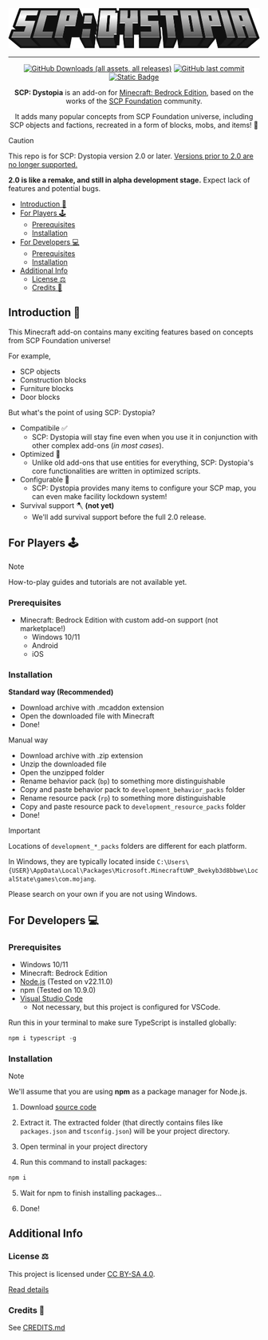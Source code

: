 <div align="center">

<img src="./media/logo.webp" alt="Logo" title="SCP: Dystopia" height="80" />

<hr/>

[![GitHub Downloads (all assets, all releases)](https://img.shields.io/github/downloads/lc-studios-mc/scp-dystopia/total?style=for-the-badge)](https://github.com/lc-studios-mc/scp-dystopia/releases)
[![GitHub last commit](https://img.shields.io/github/last-commit/lc-studios-mc/scp-dystopia?style=for-the-badge)](https://github.com/lc-studios-mc/scp-dystopia/commits/)
[![Static Badge](https://img.shields.io/badge/Discord-%235865F2?style=for-the-badge&logo=discord&logoColor=%23ffffff)](https://discord.gg/K2mxsJ2trE)

**SCP: Dystopia** is an add-on for [Minecraft: Bedrock Edition](https://www.minecraft.net/), based on the works of the [SCP Foundation](https://scp-wiki.wikidot.com/) community.

It adds many popular concepts from SCP Foundation universe, including SCP objects and factions, recreated in a form of blocks, mobs, and items! 🧊

</div>

> [!CAUTION]
> This repo is for SCP: Dystopia version 2.0 or later.
> <ins>Versions prior to 2.0 are no longer supported.</ins>
> 
> **2.0 is like a remake, and still in alpha development stage.**
> Expect lack of features and potential bugs.

- [Introduction 🌟](#introduction-)
- [For Players 🕹️](#for-players-️)
  - [Prerequisites](#prerequisites)
  - [Installation](#installation)
- [For Developers 💻](#for-developers-)
  - [Prerequisites](#prerequisites-1)
  - [Installation](#installation-1)
- [Additional Info](#additional-info)
  - [License ⚖️](#license-️)
  - [Credits 📝](#credits-)

## Introduction 🌟

This Minecraft add-on contains many exciting features based on concepts from SCP Foundation universe!

For example,

- SCP objects
- Construction blocks
- Furniture blocks
- Door blocks

But what's the point of using SCP: Dystopia?

- Compatibile ✅
  - SCP: Dystopia will stay fine even when you use it in conjunction with other complex add-ons (*in most cases*).
- Optimized 🚀
  - Unlike old add-ons that use entities for everything, SCP: Dystopia's core functionalities are written in optimized scripts.
- Configurable 🔧
  - SCP: Dystopia provides many items to configure your SCP map, you can even make facility lockdown system!
- Survival support 🪓 **(not yet)**
  - We'll add survival support before the full 2.0 release.

## For Players 🕹️

> [!NOTE]
> How-to-play guides and tutorials are not available yet.

### Prerequisites

- Minecraft: Bedrock Edition with custom add-on support (not marketplace!)
  - Windows 10/11
  - Android
  - iOS

### Installation

**Standard way (Recommended)**

- Download archive with .mcaddon extension
- Open the downloaded file with Minecraft
- Done!

Manual way
- Download archive with .zip extension
- Unzip the downloaded file
- Open the unzipped folder
- Rename behavior pack (`bp`) to something more distinguishable
- Copy and paste behavior pack to `development_behavior_packs` folder
- Rename resource pack (`rp`) to something more distinguishable
- Copy and paste resource pack to `development_resource_packs` folder
- Done!

> [!IMPORTANT]
> Locations of `development_*_packs` folders are different for each platform.
>
> In Windows, they are typically located inside `C:\Users\{USER}\AppData\Local\Packages\Microsoft.MinecraftUWP_8wekyb3d8bbwe\LocalState\games\com.mojang`.
>
> Please search on your own if you are not using Windows. 

## For Developers 💻

### Prerequisites

- Windows 10/11
- Minecraft: Bedrock Edition
- [Node.js](https://nodejs.org/) (Tested on v22.11.0)
- npm (Tested on 10.9.0)
- [Visual Studio Code](https://code.visualstudio.com/)
  - Not necessary, but this project is configured for VSCode.

Run this in your terminal to make sure TypeScript is installed globally:

```powershell
npm i typescript -g
```

### Installation

> [!NOTE]
> We'll assume that you are using **npm** as a package manager for Node.js.

1. Download [source code](https://github.com/lc-studios-mc/scp-dystopia/archive/refs/heads/main.zip)

2. Extract it. The extracted folder (that directly contains files like `packages.json` and `tsconfig.json`) will be your project directory.

3. Open terminal in your project directory

4. Run this command to install packages:

```powershell
npm i
```

5. Wait for npm to finish installing packages...

6. Done!

## Additional Info

### License ⚖️

This project is licensed under [CC BY-SA 4.0](https://creativecommons.org/licenses/by-sa/4.0/).

[Read details](./LICENSE.md)

### Credits 📝

See [CREDITS.md](./CREDITS.md)
